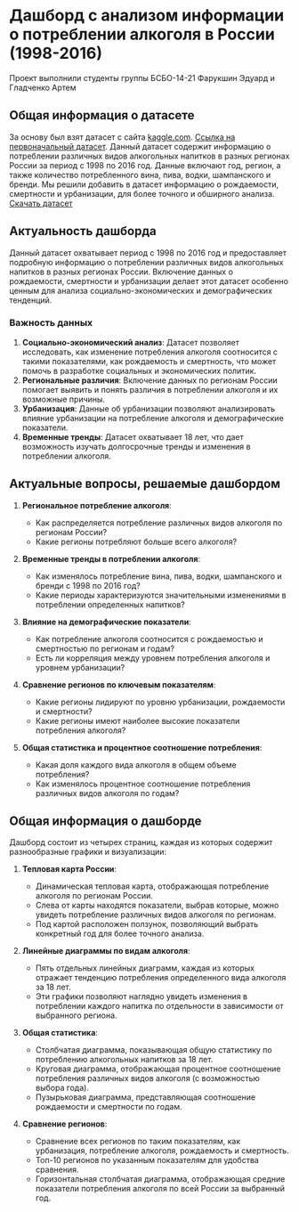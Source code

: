 # Дашборд с анализом информации о потреблении алкоголя в России (1998-2016)
Проект выполнили студенты группы БСБО-14-21 Фарукшин Эдуард и Гладченко Артем

## Общая информация о датасете
За основу был взят датасет с сайта [kaggle.com](https://www.kaggle.com/). [Ссылка на первоначальный датасет](https://www.kaggle.com/datasets/dwdkills/alcohol-consumption-in-russia/data). Данный датасет содержит информацию о потреблении различных видов алкогольных напитков в разных регионах России за период с 1998 по 2016 год. Данные включают год, регион, а также количество потребленного вина, пива, водки, шампанского и бренди. Мы решили добавить в датасет информацию о рождаемости, смертности и урбанизации, для более точного и обширного анализа.
[Скачать датасет](https://docs.google.com/spreadsheets/d/e/2PACX-1vSoyK9eyj_TExI_VFNgV5FRZdFJk-KHvXXaMLqWw3s_EibSOZdOxFEGz2UIoIXg8xfw2EEtLtWTQb0r/pub?gid=110125304&single=true&output=csv)

## Актуальность дашборда
Данный датасет охватывает период с 1998 по 2016 год и предоставляет подробную информацию о потреблении различных видов алкогольных напитков в разных регионах России. Включение данных о рождаемости, смертности и урбанизации делает этот датасет особенно ценным для анализа социально-экономических и демографических тенденций.

### Важность данных
1. **Социально-экономический анализ**: Датасет позволяет исследовать, как изменение потребления алкоголя соотносится с такими показателями, как рождаемость и смертность, что может помочь в разработке социальных и экономических политик.
2. **Региональные различия**: Включение данных по регионам России помогает выявить и понять различия в потреблении алкоголя и их возможные причины.
3. **Урбанизация**: Данные об урбанизации позволяют анализировать влияние урбанизации на потребление алкоголя и демографические показатели.
4. **Временные тренды**: Датасет охватывает 18 лет, что дает возможность изучать долгосрочные тренды и изменения в потреблении алкоголя.

## Актуальные вопросы, решаемые дашбордом

1. **Региональное потребление алкоголя**:
   - Как распределяется потребление различных видов алкоголя по регионам России?
   - Какие регионы потребляют больше всего алкоголя?

2. **Временные тренды в потреблении алкоголя**:
   - Как изменялось потребление вина, пива, водки, шампанского и бренди с 1998 по 2016 год?
   - Какие периоды характеризуются значительными изменениями в потреблении определенных напитков?

3. **Влияние на демографические показатели**:
   - Как потребление алкоголя соотносится с рождаемостью и смертностью по регионам и годам?
   - Есть ли корреляция между уровнем потребления алкоголя и уровнем урбанизации?

4. **Сравнение регионов по ключевым показателям**:
   - Какие регионы лидируют по уровню урбанизации, рождаемости и смертности?
   - Какие регионы имеют наиболее высокие показатели потребления алкоголя?

5. **Общая статистика и процентное соотношение потребления**:
   - Какая доля каждого вида алкоголя в общем объеме потребления?
   - Как изменялось процентное соотношение потребления различных видов алкоголя по годам?


## Общая информация о дашборде
Дашборд состоит из четырех страниц, каждая из которых содержит разнообразные графики и визуализации:

1. **Тепловая карта России**:
   - Динамическая тепловая карта, отображающая потребление алкоголя по регионам России.
   - Слева от карты находятся показатели, выбрав которые, можно увидеть потребление различных видов алкоголя по регионам.
   - Под картой расположен ползунок, позволяющий выбрать конкретный год для более точного анализа.

2. **Линейные диаграммы по видам алкоголя**:
   - Пять отдельных линейных диаграмм, каждая из которых отражает тенденцию потребления определенного вида алкоголя за 18 лет.
   - Эти графики позволяют наглядно увидеть изменения в потреблении каждого напитка по отдельности в зависимости от выбранного региона.

3. **Общая статистика**:
   - Столбчатая диаграмма, показывающая общую статистику по потреблению алкогольных напитков за 18 лет.
   - Круговая диаграмма, отображающая процентное соотношение потребления различных видов алкоголя (с возможностью выбора года).
   - Пузырьковая диаграмма, представляющая соотношение рождаемости и смертности по годам.

4. **Сравнение регионов**:
   - Сравнение всех регионов по таким показателям, как урбанизация, потребление алкоголя, рождаемость и смертность.
   - Топ-10 регионов по указанным показателям для удобства сравнения.
   - Горизонтальная столбчатая диаграмма, отображающая средние показатели потребления алкоголя по всей России за выбранный год.
